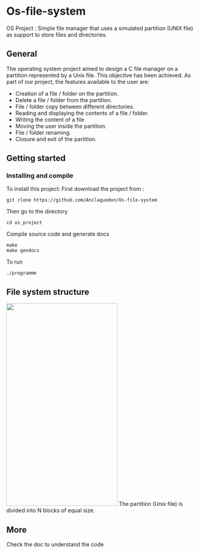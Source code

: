 # Os-file-system
OS Project : Simple file manager that uses a simulated partition (UNIX file) as support to store files and directories. 

## General
The operating system project aimed to design a C file manager on a partition represented by a Unix file.
This objective has been achieved. As part of our project, the features available to the user are:
* Creation of a file / folder on the partition.
* Delete a file / folder from the partition.
* File / folder copy between different directories.
* Reading and displaying the contents of a file / folder.
* Writing the content of a file
* Moving the user inside the partition.
* File / folder renaming.
* Closure and exit of the partition.

## Getting started
### Installing and compile
To install this project:
First download the project from :
```
git clone https://github.com/Anclaguedon/Os-file-system
```

Then go to the directory
```
cd os_project
```

Compile source code and generate docs
```
make
make gendocs
```
To run
```
./programme
```

## File system structure
<img src="https://github.com/Anclaguedon/Os-file-system/blob/master/docs/file_system_structure.png" width="290" height="530">
The partition (Unix file) is divided into N blocks of equal size.

## More
Check the doc to understand the code

